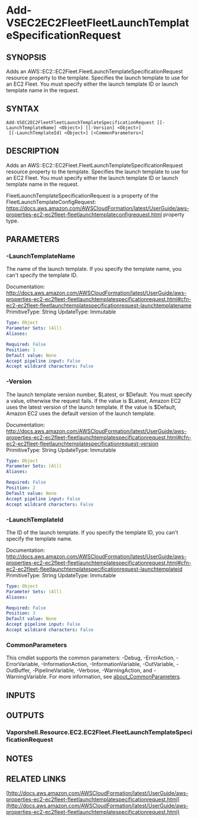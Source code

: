 # Add-VSEC2EC2FleetFleetLaunchTemplateSpecificationRequest

## SYNOPSIS
Adds an AWS::EC2::EC2Fleet.FleetLaunchTemplateSpecificationRequest resource property to the template.
Specifies the launch template to use for an EC2 Fleet.
You must specify either the launch template ID or launch template name in the request.

## SYNTAX

```
Add-VSEC2EC2FleetFleetLaunchTemplateSpecificationRequest [[-LaunchTemplateName] <Object>] [[-Version] <Object>]
 [[-LaunchTemplateId] <Object>] [<CommonParameters>]
```

## DESCRIPTION
Adds an AWS::EC2::EC2Fleet.FleetLaunchTemplateSpecificationRequest resource property to the template.
Specifies the launch template to use for an EC2 Fleet.
You must specify either the launch template ID or launch template name in the request.

FleetLaunchTemplateSpecificationRequest is a property of the  FleetLaunchTemplateConfigRequest: https://docs.aws.amazon.com/AWSCloudFormation/latest/UserGuide/aws-properties-ec2-ec2fleet-fleetlaunchtemplateconfigrequest.html property type.

## PARAMETERS

### -LaunchTemplateName
The name of the launch template.
If you specify the template name, you can't specify the template ID.

Documentation: http://docs.aws.amazon.com/AWSCloudFormation/latest/UserGuide/aws-properties-ec2-ec2fleet-fleetlaunchtemplatespecificationrequest.html#cfn-ec2-ec2fleet-fleetlaunchtemplatespecificationrequest-launchtemplatename
PrimitiveType: String
UpdateType: Immutable

```yaml
Type: Object
Parameter Sets: (All)
Aliases:

Required: False
Position: 1
Default value: None
Accept pipeline input: False
Accept wildcard characters: False
```

### -Version
The launch template version number, $Latest, or $Default.
You must specify a value, otherwise the request fails.
If the value is $Latest, Amazon EC2 uses the latest version of the launch template.
If the value is $Default, Amazon EC2 uses the default version of the launch template.

Documentation: http://docs.aws.amazon.com/AWSCloudFormation/latest/UserGuide/aws-properties-ec2-ec2fleet-fleetlaunchtemplatespecificationrequest.html#cfn-ec2-ec2fleet-fleetlaunchtemplatespecificationrequest-version
PrimitiveType: String
UpdateType: Immutable

```yaml
Type: Object
Parameter Sets: (All)
Aliases:

Required: False
Position: 2
Default value: None
Accept pipeline input: False
Accept wildcard characters: False
```

### -LaunchTemplateId
The ID of the launch template.
If you specify the template ID, you can't specify the template name.

Documentation: http://docs.aws.amazon.com/AWSCloudFormation/latest/UserGuide/aws-properties-ec2-ec2fleet-fleetlaunchtemplatespecificationrequest.html#cfn-ec2-ec2fleet-fleetlaunchtemplatespecificationrequest-launchtemplateid
PrimitiveType: String
UpdateType: Immutable

```yaml
Type: Object
Parameter Sets: (All)
Aliases:

Required: False
Position: 3
Default value: None
Accept pipeline input: False
Accept wildcard characters: False
```

### CommonParameters
This cmdlet supports the common parameters: -Debug, -ErrorAction, -ErrorVariable, -InformationAction, -InformationVariable, -OutVariable, -OutBuffer, -PipelineVariable, -Verbose, -WarningAction, and -WarningVariable. For more information, see [about_CommonParameters](http://go.microsoft.com/fwlink/?LinkID=113216).

## INPUTS

## OUTPUTS

### Vaporshell.Resource.EC2.EC2Fleet.FleetLaunchTemplateSpecificationRequest
## NOTES

## RELATED LINKS

[http://docs.aws.amazon.com/AWSCloudFormation/latest/UserGuide/aws-properties-ec2-ec2fleet-fleetlaunchtemplatespecificationrequest.html](http://docs.aws.amazon.com/AWSCloudFormation/latest/UserGuide/aws-properties-ec2-ec2fleet-fleetlaunchtemplatespecificationrequest.html)

